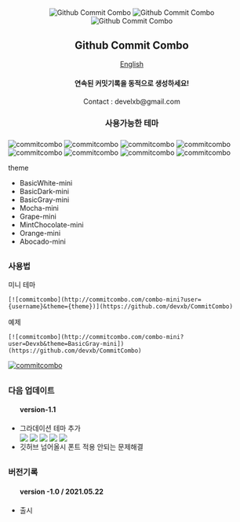 

<div align = "center">
  <img src = "http://commitcombo.com/combo-mini?user=Devxb&theme=Abocado-mini" align="center" alt="Github Commit Combo"/>
  <img src = "http://commitcombo.com/combo-mini?user=Devxb&theme=Orange-mini" align="center" alt="Github Commit Combo"/>
  <img src = "http://commitcombo.com/combo-mini?user=Devxb&theme=MintChocolate-mini" align="center" alt="Github Commit Combo"/>
  <h2 align="center"> Github Commit Combo </h2>
</div>
<div align="center"><a href=""> English </a></div>
<div align = "center"> 
<h4>연속된 커밋기록을 동적으로 생성하세요!</h4>
<p>Contact : develxb@gmail.com</p>
</div>
<div align = "center">
<h3> 사용가능한 테마 <h3>
</div>
	
![commitcombo](http://commitcombo.com/combo-mini?user=Devxb&theme=BasicWhite-mini) ![commitcombo](http://commitcombo.com/combo-mini?user=Devxb&theme=BasicDark-mini) ![commitcombo](http://commitcombo.com/combo-mini?user=Devxb&theme=BasicGray-mini)
![commitcombo](http://commitcombo.com/combo-mini?user=Devxb&theme=Mocha-mini) ![commitcombo](http://commitcombo.com/combo-mini?user=Devxb&theme=Grape-mini) ![commitcombo](http://commitcombo.com/combo-mini?user=Devxb&theme=MintChocolate-mini)
![commitcombo](http://commitcombo.com/combo-mini?user=Devxb&theme=Orange-mini) ![commitcombo](http://commitcombo.com/combo-mini?user=Devxb&theme=Abocado-mini)

theme 
<ul>
<li>
BasicWhite-mini
</li>
<li>
BasicDark-mini
</li>
<li>
BasicGray-mini
</li>
<li>
Mocha-mini
</li>
<li>
Grape-mini
</li>
<li>
MintChocolate-mini
</li>
<li>
Orange-mini
</li>
<li>
Abocado-mini
</li>
</ul>
<h2/>

<h3> 사용법 </h3>

<p>미니 테마</p>

	[![commitcombo](http://commitcombo.com/combo-mini?user={username}&theme={theme})](https://github.com/devxb/CommitCombo)

<p> 예제 </p>

	[![commitcombo](http://commitcombo.com/combo-mini?user=Devxb&theme=BasicGray-mini])(https://github.com/devxb/CommitCombo)

[![commitcombo](http://commitcombo.com/combo-mini?user=Devxb&theme=BasicGray-mini)](https://github.com/commitcombo)

<h2/>

<h3>다음 업데이트</h3>
<ul> 
<h4>version-1.1</h4>
	<li> 
	그라데이션 테마 추가 <br><img src="https://user-images.githubusercontent.com/62425964/119224103-dec54e00-bb37-11eb-8fee-14ca3c64e226.png" align = "center"/> <img src = "https://user-images.githubusercontent.com/62425964/119224106-df5de480-bb37-11eb-8ac4-ab4b8db5fb60.png" align = "center"/> <img src = "https://user-images.githubusercontent.com/62425964/119224107-df5de480-bb37-11eb-96c3-f4680f21483a.png" align = "center" /> <img src = "https://user-images.githubusercontent.com/62425964/119224109-dff67b00-bb37-11eb-8748-03319750fd35.png" align = "center"/> <img src = "https://user-images.githubusercontent.com/62425964/119224110-dff67b00-bb37-11eb-928a-dfbcf49a883f.png" align = "center"/>
	</li>
	<li>
	깃허브 넘어올시 폰트 적용 안되는 문제해결
	</li>
</ul>

<h2/>

<h3> 버전기록 </h3>
<ul> 
<h4>version -1.0 / 2021.05.22</h4>
	<li> 출시 </li>
</ul>
